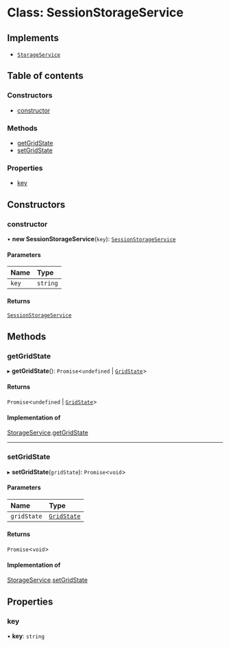 # Class: SessionStorageService

## Implements

- [`StorageService`](../interfaces/StorageService.md)

## Table of contents

### Constructors

- [constructor](SessionStorageService.md#constructor)

### Methods

- [getGridState](SessionStorageService.md#getgridstate)
- [setGridState](SessionStorageService.md#setgridstate)

### Properties

- [key](SessionStorageService.md#key)

## Constructors

### constructor

• **new SessionStorageService**(`key`): [`SessionStorageService`](SessionStorageService.md)

#### Parameters

| Name | Type |
| :------ | :------ |
| `key` | `string` |

#### Returns

[`SessionStorageService`](SessionStorageService.md)

## Methods

### getGridState

▸ **getGridState**(): `Promise`\<`undefined` \| [`GridState`](../interfaces/GridState.md)\>

#### Returns

`Promise`\<`undefined` \| [`GridState`](../interfaces/GridState.md)\>

#### Implementation of

[StorageService](../interfaces/StorageService.md).[getGridState](../interfaces/StorageService.md#getgridstate)

___

### setGridState

▸ **setGridState**(`gridState`): `Promise`\<`void`\>

#### Parameters

| Name | Type |
| :------ | :------ |
| `gridState` | [`GridState`](../interfaces/GridState.md) |

#### Returns

`Promise`\<`void`\>

#### Implementation of

[StorageService](../interfaces/StorageService.md).[setGridState](../interfaces/StorageService.md#setgridstate)

## Properties

### key

• **key**: `string`
